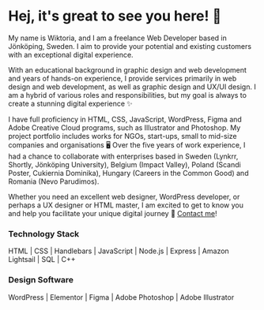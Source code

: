 # Hej, it's great to see you here! 🌿
My name is Wiktoria, and I am a freelance Web Developer based in Jönköping, Sweden. I aim to provide your potential and existing customers with an exceptional digital experience.

With an educational background in graphic design and web development and years of hands-on experience, I provide services primarily in web design and web development, as well as graphic design and UX/UI design. I am a hybrid of various roles and responsibilities, but my goal is always to create a stunning digital experience ✨

I have full proficiency in HTML, CSS, JavaScript, WordPress, Figma and Adobe Creative Cloud programs, such as Illustrator and Photoshop. My project portfolio includes works for NGOs, start-ups, small to mid-size companies and organisations 🖥️ Over the five years of work experience, I had a chance to collaborate with enterprises based in Sweden (Lynkrr, Shortly, Jönköping University), Belgium (Impact Valley), Poland (Scandi Poster, Cukiernia Dominika), Hungary (Careers in the Common Good) and Romania (Nevo Parudimos).

Whether you need an excellent web designer, WordPress developer, or perhaps a UX designer or HTML master, I am excited to get to know you and help you facilitate your unique digital journey 📩 [Contact me](mailto:dreznerwiktoria@outlook.com)!

### Technology Stack
HTML | CSS | Handlebars | JavaScript | Node.js | Express | Amazon Lightsail | SQL | C++

### Design Software
WordPress | Elementor | Figma | Adobe Photoshop | Adobe Illustrator
